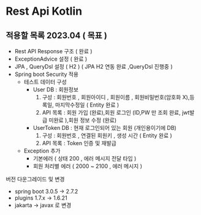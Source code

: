 # Rest Api Kotlin

## 적용할 목록 2023.04 ( 목표 )
- Rest API Response 구조 ( 완료 )
- ExceptionAdvice 설정 ( 완료  )
- JPA , QueryDsl 설정 ( H2 ) ( JPA H2 연동 완료 ,QueryDsl 진행중 )  
- Spring boot Security 적용 
  - 테스트 데이터 구성 
    - User DB : 회원정보
      1. 구성 : 회원번호 , 회원아이디 , 회원이름 , 회원비밀번호(암호화 X),등록일, 마지막수정일 ( Entity 완료 )
      2. API 목록 : 회원 가입 (완료),회원 로그인 (ID,PW 만 조회 완료, jwt발급 미완료 ),회원 정보 수정 (완료)
    - UserToken DB : 현재 로그인되어 있는 회원 (개인용이기에 DB)
      1. 구성 :  회원번호  , 연결된 회원키  , 생성 시간 ( Entity 완료 ) 
      2. API 목록 : Token 인증 및 재발급  
  - Exception 추가 
    - 기본에러 ( 상태 200 , 에러 메시지 전달 타입 )  
    - 회원 처리별 에러 ( 2000 ~ 2100 , 에러 메시지 )


버전 다운그레이드 및 변경   
- spring boot 3.0.5 -> 2.7.2
- plugins  1.7.x -> 1.6.21 
- jakarta -> javax 로 변경 
